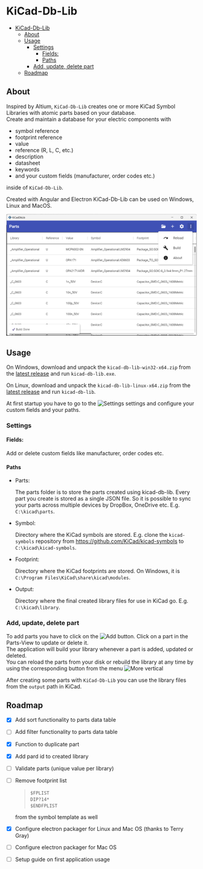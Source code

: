 # KiCad-Db-Lib

- [KiCad-Db-Lib](#kicad-db-lib)
  - [About](#about)
  - [Usage](#usage)
    - [Settings](#settings)
      - [Fields:](#fields)
      - [Paths](#paths)
    - [Add, update, delete part](#add-update-delete-part)
  - [Roadmap](#roadmap)

## About

Inspired by Altium, `KiCad-Db-Lib` creates one or more KiCad Symbol Libraries with atomic parts based on your database.  
Create and maintain a database for your electric components with

- symbol reference
- footprint reference
- value
- reference (R, L, C, etc.)
- description
- datasheet
- keywords
- and your custom fields (manufacturer, order codes etc.)

inside of `KiCad-Db-Lib`.

Created with Angular and Electron KiCad-Db-Lib can be used on Windows, Linux and MacOS.

![Screenshot](documentation/screenshot-parts.png 'Screenshot')

## Usage

On Windows, download and unpack the `kicad-db-lib-win32-x64.zip` from the [latest release](https://github.com/Projektanker/kicad-db-lib/releases/latest) and run `kicad-db-lib.exe`.

On Linux, download and unpack the `kicad-db-lib-linux-x64.zip` from the [latest release](https://github.com/Projektanker/kicad-db-lib/releases/latest) and run `kicad-db-lib`.

At first startup you have to go to the ![Settings][settings] settings and configure your custom fields and your paths.

### Settings

#### Fields:

Add or delete custom fields like manufacturer, order codes etc.

#### Paths

- Parts:

  The parts folder is to store the parts created using kicad-db-lib. Every part you create is stored as a single JSON file. So it is possible to sync your parts across multiple devices by DropBox, OneDrive etc. E.g. `C:\kicad\parts`.

- Symbol:

  Directory where the KiCad symbols are stored. E.g. clone the `kicad-symbols` repository from https://github.com/KiCad/kicad-symbols to `C:\kicad\kicad-symbols`.

- Footprint:

  Directory where the KiCad footprints are stored. On Windows, it is `C:\Program Files\KiCad\share\kicad\modules`.

- Output:

  Directory where the final created library files for use in KiCad go. E.g. `C:\kicad\library`.

### Add, update, delete part

To add parts you have to click on the ![Add][add] button. Click on a part in the Parts-View to update or delete it.  
The application will build your library whenever a part is added, updated or deleted.  
You can reload the parts from your disk or rebuild the library at any time by using the corresponding button from the menu ![More vertical][more-vert]

After creating some parts with `KiCad-Db-Lib` you can use the library files from the `output` path in KiCad.

## Roadmap

- [x] Add sort functionality to parts data table
- [ ] Add filter functionality to parts data table
- [x] Function to duplicate part
- [x] Add pard id to created library
- [ ] Validate parts (unique value per library)
- [ ] Remove footprint list

  > `$FPLIST`  
  > `DIP?14*`  
  > `$ENDFPLIST`

  from the symbol template as well

- [x] Configure electron packager for Linux and Mac OS (thanks to Terry Gray)
- [ ] Configure electron packager for Mac OS
- [ ] Setup guide on first application usage

[settings]: https://fonts.gstatic.com/s/i/materialicons/settings/v1/24px.svg 'Settings Icon'
[add]: https://fonts.gstatic.com/s/i/materialicons/add/v1/24px.svg 'Add Icon'
[more-vert]: https://fonts.gstatic.com/s/i/materialicons/more_vert/v1/24px.svg 'More vert Icon'

